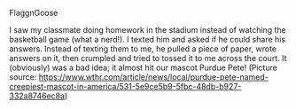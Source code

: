 FlaggnGoose

I saw my classmate doing homework in the stadium instead of watching the basketball game (what a nerd!). I texted him and asked if he could share his answers. Instead of texting them to me, he pulled a piece of paper, wrote answers on it, then crumpled and tried to tossed it to me across the court. It (obviously) was a bad idea; it almost hit our mascot Purdue Pete! (Picture source: https://www.wthr.com/article/news/local/purdue-pete-named-creepiest-mascot-in-america/531-5e9ce5b9-5fbc-48db-b927-332a8746ec8a)
